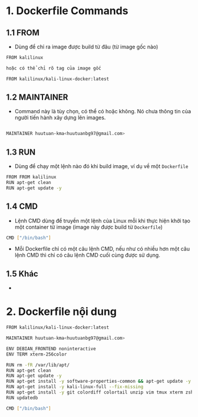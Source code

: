 
# 1. Dockerfile Commands
## 1.1 FROM
- Dùng để chỉ ra image được build từ đâu (từ image gốc nào)
```sh
FROM kalilinux

hoặc có thể chỉ rõ tag của image gốc

FROM kalilinux/kali-linux-docker:latest
```

## 1.2 MAINTAINER
- Command này là tùy chọn, có thể có hoặc không. Nó chưa thông tin của người tiến hành xây dựng lên images.
```sh

MAINTAINER huutuan-kma<huutuanbg97@gmail.com>

```

## 1.3 RUN
- Dùng để chạy một lệnh nào đó khi build image, ví dụ về một `Dockerfile`
```sh
FROM FROM kalilinux
RUN apt-get clean
RUN apt-get update -y
```


## 1.4 CMD
- Lệnh CMD dùng để truyền một lệnh của Linux mỗi khi thực hiện khởi tạo một container từ image (image này được build từ `Dockerfile`)

```sh 
CMD ["/bin/bash"]
```
- Mỗi Dockerfile chỉ có một câu lệnh CMD, nếu như có nhiều hơn một câu lệnh CMD thì chỉ có câu lệnh CMD cuối cùng được sử dụng.
## 1.5 Khác
- 



# 2. Dockerfile nội dung

```sh
FROM kalilinux/kali-linux-docker:latest

MAINTAINER huutuan-kma<huutuanbg97@gmail.com>

ENV DEBIAN_FRONTEND noninteractive
ENV TERM xterm-256color

RUN rm -fR /var/lib/apt/
RUN apt-get clean
RUN apt-get update -y
RUN apt-get install -y software-properties-common && apt-get update -y
RUN apt-get install -y kali-linux-full --fix-missing
RUN apt-get install -y git colordiff colortail unzip vim tmux xterm zsh curl telnet strace ltrace tmate
RUN updatedb

CMD ["/bin/bash"]
```
